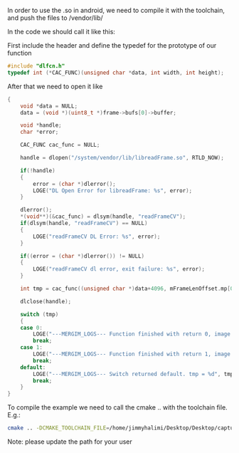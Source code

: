 In order to use the .so in android, we need to compile it with the toolchain, and push the files to /vendor/lib/

In the code we should call it like this:

First include the header and define the typedef for the prototype of our function

```cpp
#include "dlfcn.h"
typedef int (*CAC_FUNC)(unsigned char *data, int width, int height);
```

After that we need to open it like 

```cpp
{
    void *data = NULL;
    data = (void *)(uint8_t *)frame->bufs[0]->buffer;

    void *handle;
    char *error;

    CAC_FUNC cac_func = NULL;

    handle = dlopen("/system/vendor/lib/libreadFrame.so", RTLD_NOW);

    if(!handle)
    {
        error = (char *)dlerror();
        LOGE("DL Open Error for libreadFrame: %s", error);
    }

    dlerror();
    *(void**)(&cac_func) = dlsym(handle, "readFrameCV");
    if(dlsym(handle, "readFrameCV") == NULL)
    {
        LOGE("readFrameCV DL Error: %s", error);
    }

    if((error = (char *)dlerror()) != NULL)
    {
        LOGE("readFrameCV dl error, exit failure: %s", error);
    }

    int tmp = cac_func((unsigned char *)data+4096, mFrameLenOffset.mp[0].width, mFrameLenOffset.mp[0].height);

    dlclose(handle);

    switch (tmp)
    {
    case 0:
        LOGE("---MERGIM_LOGS--- Function finished with return 0, image empty. tmp = %d", tmp);
        break;
    case 1:
        LOGE("---MERGIM_LOGS--- Function finished with return 1, image success. tmp = %d", tmp);
        break;
    default:
        LOGE("---MERGIM_LOGS--- Switch returned default. tmp = %d", tmp);
        break;
    }
}
```

To compile the example we need to call the cmake .. with the toolchain file. E.g.:

```bash
cmake .. -DCMAKE_TOOLCHAIN_FILE=/home/jimmyhalimi/Desktop/Desktop/capture_write/toolchain/android-ndk-r17c/build/cmake/android.toolchain.cmake 
```
Note: please update the path for your user
